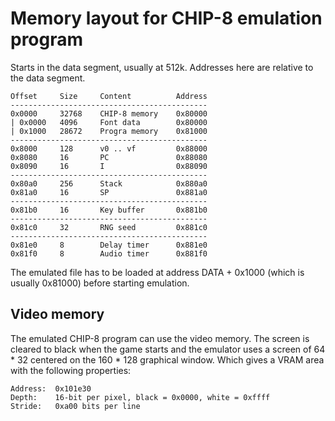 # Memory layout for CHIP-8 emulation program

Starts in the data segment, usually at 512k. Addresses here are relative to the
data segment.

    Offset     Size     Content          Address
    --------------------------------------------
    0x0000     32768    CHIP-8 memory    0x80000
    | 0x0000   4096     Font data        0x80000
    | 0x1000   28672    Progra memory    0x81000
    --------------------------------------------
    0x8000     128      v0 .. vf         0x88000
    0x8080     16       PC               0x88080
    0x8090     16       I                0x88090
    --------------------------------------------
    0x80a0     256      Stack            0x880a0
    0x81a0     16       SP               0x881a0
    --------------------------------------------
    0x81b0     16       Key buffer       0x881b0
    --------------------------------------------
    0x81c0     32       RNG seed         0x881c0
    --------------------------------------------
    0x81e0     8        Delay timer      0x881e0
    0x81f0     8        Audio timer      0x881f0

The emulated file has to be loaded at address DATA + 0x1000 (which is usually
0x81000) before starting emulation.

## Video memory

The emulated CHIP-8 program can use the video memory. The screen is cleared to
black when the game starts and the emulator uses a screen of 64 * 32 centered
on the 160 * 128 graphical window. Which gives a VRAM area with the following
properties:

    Address:  0x101e30
    Depth:    16-bit per pixel, black = 0x0000, white = 0xffff
    Stride:   0xa00 bits per line
